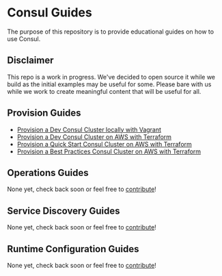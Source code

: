 # Consul Guides

The purpose of this repository is to provide educational guides on how to use Consul.

## Disclaimer

This repo is a work in progress. We've decided to open source it while we build as the initial examples may be useful for some. Please bare with us while we work to create meaningful content that will be useful for all.

## Provision Guides

- [Provision a Dev Consul Cluster locally with Vagrant](provision/consul-dev/vagrant-local)
- [Provision a Dev Consul Cluster on AWS with Terraform](provision/consul-dev/terraform-aws)
- [Provision a Quick Start Consul Cluster on AWS with Terraform](provision/consul-quick-start/terraform-aws)
- [Provision a Best Practices Consul Cluster on AWS with Terraform](provision/consul-best-practices/terraform-aws)

## Operations Guides

None yet, check back soon or feel free to [contribute](CONTRIBUTING.md)!

## Service Discovery Guides

None yet, check back soon or feel free to [contribute](CONTRIBUTING.md)!

## Runtime Configuration Guides

None yet, check back soon or feel free to [contribute](CONTRIBUTING.md)!
